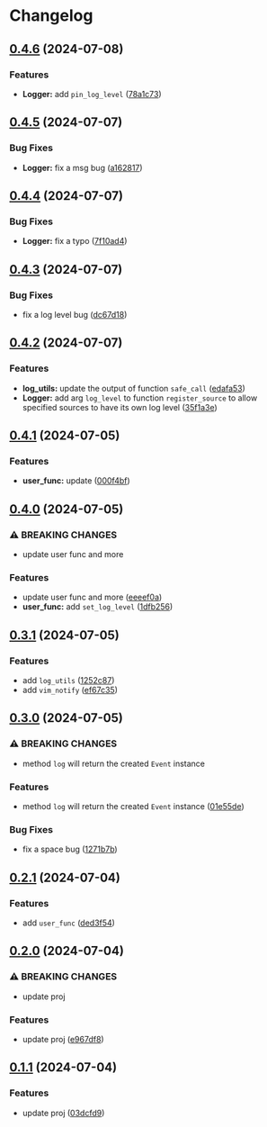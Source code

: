 # Changelog

## [0.4.6](https://github.com/jnpngshiii/logger.nvim/compare/v0.4.5...v0.4.6) (2024-07-08)


### Features

* **Logger:** add `pin_log_level` ([78a1c73](https://github.com/jnpngshiii/logger.nvim/commit/78a1c73e380766acd6238702e0d654bca0d700f4))

## [0.4.5](https://github.com/jnpngshiii/logger.nvim/compare/v0.4.4...v0.4.5) (2024-07-07)


### Bug Fixes

* **Logger:** fix a msg bug ([a162817](https://github.com/jnpngshiii/logger.nvim/commit/a16281765e6ea4d8f3016d8b962f4a9611716d10))

## [0.4.4](https://github.com/jnpngshiii/logger.nvim/compare/v0.4.3...v0.4.4) (2024-07-07)


### Bug Fixes

* **Logger:** fix a typo ([7f10ad4](https://github.com/jnpngshiii/logger.nvim/commit/7f10ad413802fcda2dd5cb588a27b4411fdca183))

## [0.4.3](https://github.com/jnpngshiii/logger.nvim/compare/v0.4.2...v0.4.3) (2024-07-07)


### Bug Fixes

* fix a log level bug ([dc67d18](https://github.com/jnpngshiii/logger.nvim/commit/dc67d1838edb05a237f01c8ba5d1b422224acd89))

## [0.4.2](https://github.com/jnpngshiii/logger.nvim/compare/v0.4.1...v0.4.2) (2024-07-07)


### Features

* **log_utils:** update the output of function `safe_call` ([edafa53](https://github.com/jnpngshiii/logger.nvim/commit/edafa5312871851e5c1a444a23d159dc29333b99))
* **Logger:** add arg `log_level` to function `register_source` to allow specified sources to have its own log level ([35f1a3e](https://github.com/jnpngshiii/logger.nvim/commit/35f1a3ea520a23ea16e8614239fbcd8ecfd83bc7))

## [0.4.1](https://github.com/jnpngshiii/logger.nvim/compare/v0.4.0...v0.4.1) (2024-07-05)


### Features

* **user_func:** update ([000f4bf](https://github.com/jnpngshiii/logger.nvim/commit/000f4bf1cfa30c1b780cd68984ee63f126f4671c))

## [0.4.0](https://github.com/jnpngshiii/logger.nvim/compare/v0.3.1...v0.4.0) (2024-07-05)


### ⚠ BREAKING CHANGES

* update user func and more

### Features

* update user func and more ([eeeef0a](https://github.com/jnpngshiii/logger.nvim/commit/eeeef0a6d61f3bd1710e87b6b2ec145934ccf282))
* **user_func:** add `set_log_level` ([1dfb256](https://github.com/jnpngshiii/logger.nvim/commit/1dfb256a27cade6190eed7e223f302f1e786773e))

## [0.3.1](https://github.com/jnpngshiii/logger.nvim/compare/v0.3.0...v0.3.1) (2024-07-05)


### Features

* add `log_utils` ([1252c87](https://github.com/jnpngshiii/logger.nvim/commit/1252c87a737b4c2b1ebc5f01079e15f9004226bd))
* add `vim_notify` ([ef67c35](https://github.com/jnpngshiii/logger.nvim/commit/ef67c35eed5104015fd49c3eda9dd3e66fb5c854))

## [0.3.0](https://github.com/jnpngshiii/logger.nvim/compare/v0.2.1...v0.3.0) (2024-07-05)


### ⚠ BREAKING CHANGES

* method `log` will return the created `Event` instance

### Features

* method `log` will return the created `Event` instance ([01e55de](https://github.com/jnpngshiii/logger.nvim/commit/01e55dee1c982677a41cae0434949bc748db63d5))


### Bug Fixes

* fix a space bug ([1271b7b](https://github.com/jnpngshiii/logger.nvim/commit/1271b7b711995d8522a3cc89e3491d36b8f988d6))

## [0.2.1](https://github.com/jnpngshiii/logger.nvim/compare/v0.2.0...v0.2.1) (2024-07-04)


### Features

* add `user_func` ([ded3f54](https://github.com/jnpngshiii/logger.nvim/commit/ded3f547a41d43120ada6e27d9d7eb8ff566c00a))

## [0.2.0](https://github.com/jnpngshiii/logger.nvim/compare/v0.1.1...v0.2.0) (2024-07-04)


### ⚠ BREAKING CHANGES

* update proj

### Features

* update proj ([e967df8](https://github.com/jnpngshiii/logger.nvim/commit/e967df8e01e728561802417caa202688423b5997))

## [0.1.1](https://github.com/jnpngshiii/logger.nvim/compare/v0.1.0...v0.1.1) (2024-07-04)


### Features

* update proj ([03dcfd9](https://github.com/jnpngshiii/logger.nvim/commit/03dcfd99cba6a6a4b7e5006732a309b0bf934429))
